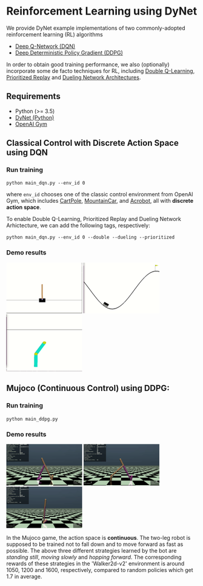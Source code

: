# Reinforcement Learning using DyNet
We provide DyNet example implementations of two commonly-adopted reinforcement learning (RL) algorithms 
* [Deep Q-Network (DQN)](https://arxiv.org/abs/1312.5602)
* [Deep Deterministic Policy Gradient (DDPG)](https://arxiv.org/abs/1509.02971)

In order to obtain good training performance, we also (optionally) incorporate some de facto techniques for RL, including [Double Q-Learning](https://arxiv.org/abs/1509.06461), [Prioritized Replay](https://arxiv.org/abs/1511.05952) and [Dueling Network Architectures](https://arxiv.org/abs/1511.06581).

## Requirements
* Python (>= 3.5)
* [DyNet (Python)](http://dynet.readthedocs.io/en/latest/python.html#manual-installation)
* [OpenAI Gym](https://github.com/openai/gym)

##  Classical Control with Discrete Action Space using DQN
### Run training
```
python main_dqn.py --env_id 0
```
where `env_id` chooses one of the classic control environment from OpenAI Gym, which includes [CartPole](https://gym.openai.com/envs/CartPole-v1/), [MountainCar](https://gym.openai.com/envs/MountainCar-v0/), and [Acrobot](https://gym.openai.com/envs/Acrobot-v1/), all with **discrete action space**.

To enable Double Q-Learning, Prioritized Replay and Dueling Network Arhictecture, we can add the following tags, respectively:
```
python main_dqn.py --env_id 0 --double --dueling --prioritized
```
### Demo results
<img src="./results/Cartpole.gif" width="200"> <img src="./results/MountainCar.gif" width="200"> <img src="./results/Acrobot.gif" width="200" height="150">

## Mujoco (Continuous Control) using DDPG:
### Run training
```
python main_ddpg.py
```
### Demo results
<img src="./results/stand_still.gif" width="200"> <img src="./results/move.gif" width="200"> <img src="./results/hopforward.gif" width="200">

In the Mujoco game, the action space is **continuous**. The two-leg robot is supposed to be trained not to fall down and to move forward as fast as possible. The above three different strategies learned by the bot are *standing still*, *moving slowly* and *hopping forward*. The corresponding rewards of these strategies in the 'Walker2d-v2' environment is around 1050, 1200 and 1600, respectively, compared to random policies which get 1.7 in average.
